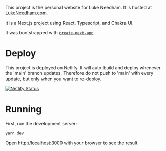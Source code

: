 This project is the personal website for Luke Needham.
It is hosted at [LukeNeedham.com](https://lukeneedham.com).

It is a Next.js project using React, Typescript, and Chakra UI.

It was bootstrapped with [`create-next-app`](https://github.com/vercel/next.js/tree/canary/packages/create-next-app).

# Deploy

This project is deployed on Netlify.
It will auto-build and deploy whenever the 'main' branch updates.
Therefore do not push to 'main' with every update, but only when you want to re-deploy.

[![Netlify Status](https://api.netlify.com/api/v1/badges/6038fb0e-612d-4fb3-944f-8679467a709e/deploy-status)](https://app.netlify.com/sites/lukeneedham/deploys)

# Running

First, run the development server:

```bash
yarn dev
```

Open [http://localhost:3000](http://localhost:3000) with your browser to see the result.
